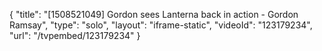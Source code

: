 {
    "title": "[1508521049] Gordon sees Lanterna back in action - Gordon Ramsay",
    "type": "solo",
    "layout": "iframe-static",
    "videoId": "123179234",
    "url": "\/tvpembed\/123179234"
}